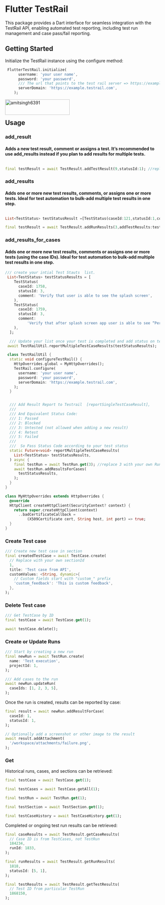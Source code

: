 
# Flutter TestRail

This package provides a Dart interface for seamless integration with the TestRail API, enabling automated test reporting, including test run management and case pass/fail reporting.

## Getting Started

Initialize the TestRail instance using the configure method:

```dart
 FlutterTestRail.initialize(
      username: 'your user name',
      password: 'your password',
      /// The url that points to the test rail server => https://example.testrail.com
      serverDomain: 'https://example.testrail.com',
    );
```



<p><a href="https://buymeacoffee.com/amitsingh6391"> <img align="left" src="https://cdn.buymeacoffee.com/buttons/v2/default-yellow.png" height="50" width="210" alt="amitsingh6391" /></a></p><br><br>


## Usage



### add_result

#### Adds a new test result, comment or assigns a test. It’s recommended to use add_results instead if you plan to add results for multiple tests.

```dart

final testResult = await TestResult.addTestResult(9,statusId:1); //replace 9 with your own testId.

```



### add_results

#### Adds one or more new test results, comments, or assigns one or more tests. Ideal for test automation to bulk-add multiple test results in one step.


```dart

List<TestStatus> testStatusResult =[TestStatus(caseId:121,statusId:1,comment:'first test passed'),   TestStatus(caseId:122,statusId:5,comment:'second test failed')]

final testResult = await TestResult.addRunResults(3,addTestResults:testStatusResult); //replace 3 with your own RunId.

```




### add_results_for_cases

#### Adds one or more new test results, comments or assigns one or more tests (using the case IDs). Ideal for test automation to bulk-add multiple test results in one step.


```dart
/// create your intial Test Stauts  list. 
 List<TestStatus> testStatusResults = [
    TestStatus(
      caseId: 1758,
      statusId: 3,
      comment: 'Verify that user is able to see the splash screen',
    ),
    TestStatus(
      caseId: 1759,
      statusId: 3,
      comment:
          'Verify that after splash screen app user is able to see “Permission screen”',
    ),
  ];

  /// Update your list once your test is completed and add status on test rail with updated status.
 await TestRailUtil.reportMultipleTestCaseResults(testStatusResults);

 class TestRailUtil {
  static void configureTestRail() {
    HttpOverrides.global = MyHttpOverrides();
    TestRail.configure(
      username: 'your user name',
      password: 'your password',
      serverDomain: 'https://example.testrail.com',
    );
  }


  /// Add Result Report to Testrail  [reportSingleTestCaseResult],
  ///
  /// And Equivalent Status Code:
  /// 1: Passed
  /// 2: Blocked
  /// 3: Untested (not allowed when adding a new result)
  /// 4: Retest
  /// 5: Failed
  ///
  ///  So Pass Status Code according to your test status
  static Future<void> reportMultipleTestCaseResults(
    List<TestStatus> testStatusResults,
  ) async {
    final testRun = await TestRun.get(3); //replace 3 with your own Run Id.
    await testRun.addResultsForCases(
      testStatusResults,
    );
  }
}

class MyHttpOverrides extends HttpOverrides {
  @override
  HttpClient createHttpClient(SecurityContext? context) {
    return super.createHttpClient(context)
      ..badCertificateCallback =
          (X509Certificate cert, String host, int port) => true;
  }
}

```

### Create Test case

```dart
/// Create new test case in section
final createdTestCase = await TestCase.create(
  // Replace with your own sectionId
  1,
  title: 'Test case from API',
  customValues: <String, dynamic>{
    // Custom fields start with "custom_" prefix
    'custom_feedback': 'This is custom feedback',
  },
);
```

### Delete Test case
```dart
/// Get TestCase by ID
final testCase = await TestCase.get(1);

await testCase.delete();
```

### Create or Update Runs

```dart
/// Start by creating a new run
final newRun = await TestRun.create(
  name: 'Test execution',
  projectId: 1,
);

/// Add cases to the run
await newRun.updateRun(
  caseIds: [1, 2, 3, 5],
);
```

Once the run is created, results can be reported by case:

```dart
final result = await newRun.addResultForCase(
  caseId: 1,
  statusId: 1,
);

// Optionally add a screenshot or other image to the result
await result.addAttachment(
  '/workspace/attachments/failure.png',
);
```

### Get

Historical runs, cases, and sections can be retrieved:

```dart
final testCase = await TestCase.get(1);

final testCases = await TestCase.getAll(1);

final testRun = await TestRun.get(1);

final testSection = await TestSection.get(1);

final testCaseHistory = await TestCaseHistory.get(1);
```

Completed or ongoing test run results can be retrieved:

```dart
final caseResults = await TestResult.getCaseResults(
  // Case ID is from TestCases, not TestRun
  184234,
  runId: 1833,
);

final runResults = await TestResult.getRunResults(
  1818,
  statusId: [5, 1],
);

final testResults = await TestResult.getTestResults(
  // Test ID from particular TestRun
  1868150,
);
```